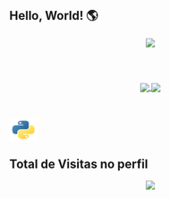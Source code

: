 ## Hello, World! 🌎
<p align="center">
   <a href="#">
    <img align="center" width="450" src="https://cdn.discordapp.com/attachments/877270684932395030/877281020909592616/avatar_ivamfs.gif" />
  </a>
</p>
</br>
</br>
<p align="center">
  <a href="https://github.com/IvamFSouza/github-readme-stats">
    <img
      align="center"
      height="160"
      src="https://github-readme-stats.vercel.app/api/top-langs/?username=IvamFSouza&theme=compact"/>
  </a>
  <a href="https://github.com/IvamFSouza/github-readme-stats">
    <img
      align="center"
      height="160"
      src="https://github-readme-stats.vercel.app/api?username=IvamFSouza&hide_title=true&show_icons=true&include_all_commits=true&hide=issues"/>
  </a>
</p>

##

<div style="display: inline_block"><br>
  <img align="center" alt="Python" height="40" width="50" src="https://raw.githubusercontent.com/devicons/devicon/master/icons/python/python-original.svg">
</div>

<p align="center"> 
  
 ## Total de Visitas no perfil <br>
 <p align="center"> 
   <img alingn="center" src="https://profile-counter.glitch.me/IvamFSouza/count.svg" />
 </p>
</p>
